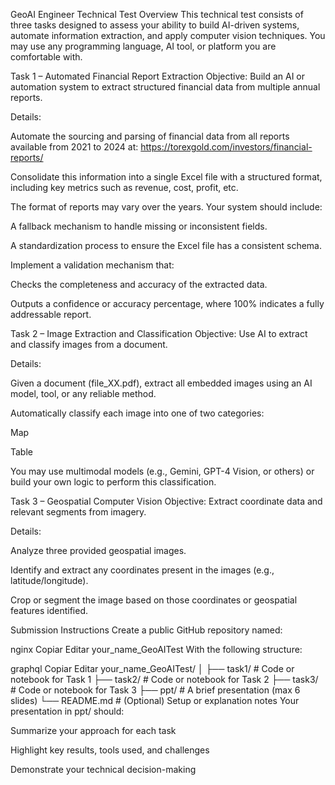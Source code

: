 GeoAI Engineer Technical Test
Overview
This technical test consists of three tasks designed to assess your ability to build AI-driven systems, automate information extraction, and apply computer vision techniques. You may use any programming language, AI tool, or platform you are comfortable with.

Task 1 – Automated Financial Report Extraction
Objective:
Build an AI or automation system to extract structured financial data from multiple annual reports.

Details:

Automate the sourcing and parsing of financial data from all reports available from 2021 to 2024 at:
https://torexgold.com/investors/financial-reports/

Consolidate this information into a single Excel file with a structured format, including key metrics such as revenue, cost, profit, etc.

The format of reports may vary over the years. Your system should include:

A fallback mechanism to handle missing or inconsistent fields.

A standardization process to ensure the Excel file has a consistent schema.

Implement a validation mechanism that:

Checks the completeness and accuracy of the extracted data.

Outputs a confidence or accuracy percentage, where 100% indicates a fully addressable report.

Task 2 – Image Extraction and Classification
Objective:
Use AI to extract and classify images from a document.

Details:

Given a document (file_XX.pdf), extract all embedded images using an AI model, tool, or any reliable method.

Automatically classify each image into one of two categories:

Map

Table

You may use multimodal models (e.g., Gemini, GPT-4 Vision, or others) or build your own logic to perform this classification.

Task 3 – Geospatial Computer Vision
Objective:
Extract coordinate data and relevant segments from imagery.

Details:

Analyze three provided geospatial images.

Identify and extract any coordinates present in the images (e.g., latitude/longitude).

Crop or segment the image based on those coordinates or geospatial features identified.

Submission Instructions
Create a public GitHub repository named:

nginx
Copiar
Editar
your_name_GeoAITest
With the following structure:

graphql
Copiar
Editar
your_name_GeoAITest/
│
├── task1/        # Code or notebook for Task 1
├── task2/        # Code or notebook for Task 2
├── task3/        # Code or notebook for Task 3
├── ppt/          # A brief presentation (max 6 slides)
└── README.md     # (Optional) Setup or explanation notes
Your presentation in ppt/ should:

Summarize your approach for each task

Highlight key results, tools used, and challenges

Demonstrate your technical decision-making
